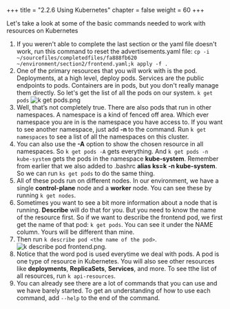 +++
title = "2.2.6 Using Kubernetes"
chapter = false
weight = 60
+++

Let's take a look at some of the basic commands needed to work with resources on Kubernetes

1.  If you weren't able to complete the last section or the yaml file doesn't work, run this command to reset the advertisements.yaml file: `cp -i ~/sourcefiles/completedfiles/fa888fb620 ~/environment/section2/frontend.yaml;k apply -f .`
2.  One of the primary resources that you will work with is the pod. Deployments, at a high level, deploy pods. Services are the public endpoints to pods. Containers are in pods, but you don't really manage them directly. So let's get the list of all the pods on our system. `k get pods` ![k get pods.png](/images/dd-k-get-pods.png)
3.  Well, that’s not completely true. There are also pods that run in other namespaces. A namespace is a kind of fenced off area. Which ever namespace you are in is the namespace you have access to. If you want to see another namespace, just add **-n <namespace name>** to the command. Run `k get namespaces` to see a list of all the namespaces on this cluster.
4.  You can also use the **-A** option to show the chosen resource in all namespaces. So `k get pods -A` gets everything. And `k get pods -n kube-system` gets the pods in the namespace **kube-system**. Remember from earlier that we also added to .bashrc **alias ks=k -n kube-system**. So we can run `ks get pods` to do the same thing. 
5.  All of these pods run on different nodes. In our environment, we have a single **control-plane** node and a **worker** node. You can see these by running `k get nodes`.
6.  Sometimes you want to see a bit more information about a node that is running. **Describe** will do that for you. But you need to know the name of the resource first. So if we want to describe the frontend pod, we first get the name of that pod: `k get pods`. You can see it under the NAME column. Yours will be different than mine. 
7.  Then run `k describe pod <the name of the pod>`. ![k describe pod frontend.png](/images/dd-k-describe-pod-frontend.png). 
8.  Notice that the word pod is used everytime we deal with pods. A pod is one type of resource in Kubernetes. You will also see other resources like **deployments**, **ReplicaSets**, **Services**, and more. To see tthe list of all resources, run `k api-resources`.
9.  You can already see there are a lot of commands that you can use and we have barely started. To get an understanding of how to use each command, add `--help` to the end of the command. 




